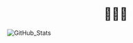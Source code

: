 <h1><div align="center">👨🏽‍🍳</div></h1>


![GitHub_Stats](https://github-readme-stats.vercel.app/api?username=okolo157&theme=radical)
